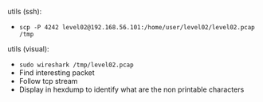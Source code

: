 utils (ssh):
- `scp -P 4242 level02@192.168.56.101:/home/user/level02/level02.pcap /tmp`

utils (visual):
- `sudo wireshark /tmp/level02.pcap`
- Find interesting packet
- Follow tcp stream
- Display in hexdump to identify what are the non printable characters

